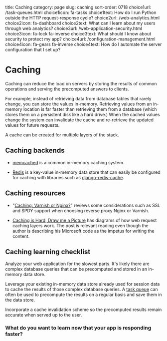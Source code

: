 title: Caching
category: page
slug: caching
sort-order: 0718
choice1url: /task-queues.html
choice1icon: fa-tasks
choice1text: How do I run Python outside the HTTP request-response cycle?
choice2url: /web-analytics.html
choice2icon: fa-dashboard
choice2text: What can I learn about my users through web analytics?
choice3url: /web-application-security.html
choice3icon: fa-lock fa-inverse
choice3text: What should I know about security to protect my app?
choice4url: /configuration-management.html
choice4icon: fa-gears fa-inverse
choice4text: How do I automate the server configuration that I set up?


# Caching
Caching can reduce the load on servers by storing the results of common 
operations and serving the precomputed answers to clients. 

For example, instead of retrieving data from database tables that rarely 
change, you can store the values in-memory. Retrieving values from an 
in-memory location is far faster than retrieving them from a database (which
stores them on a persistent disk like a hard drive.) When the cached values 
change the system can invalidate the cache and re-retrieve the updated values
for future requests.

A cache can be created for multiple layers of the stack. 


## Caching backends
* [memcached](http://memcached.org/) is a common in-memory caching system.

* [Redis](http://redis.io/) is a key-value in-memory data store that can
  easily be configured for caching with libraries such as 
  [django-redis-cache](https://github.com/sebleier/django-redis-cache).


## Caching resources
* "[Caching: Varnish or Nginx?](https://bjornjohansen.no/caching-varnish-or-nginx)"
  reviews some considerations such as SSL and SPDY support when choosing
  reverse proxy Nginx or Varnish.

* [Caching is Hard, Draw me a Picture](http://bizcoder.com/caching-is-hard-draw-me-a-picture)
  has diagrams of how web request caching layers work. The post is relevant
  reading even though the author is describing his Microsoft code as the 
  impetus for writing the content.


## Caching learning checklist
<i class="fa fa-check-square-o"></i>
Analyze your web application for the slowest parts. It's likely there are
complex database queries that can be precomputed and stored in an in-memory
data store.

<i class="fa fa-check-square-o"></i>
Leverage your existing in-memory data store already used for session data
to cache the results of those complex database queries. 
A [task queue](/task-queues.html) can often be used to precompute the results 
on a regular basis and save them in the data store.

<i class="fa fa-check-square-o"></i>
Incorporate a cache invalidation scheme so the precomputed results remain 
accurate when served up to the user.



### What do you want to learn now that your app is responding faster?
